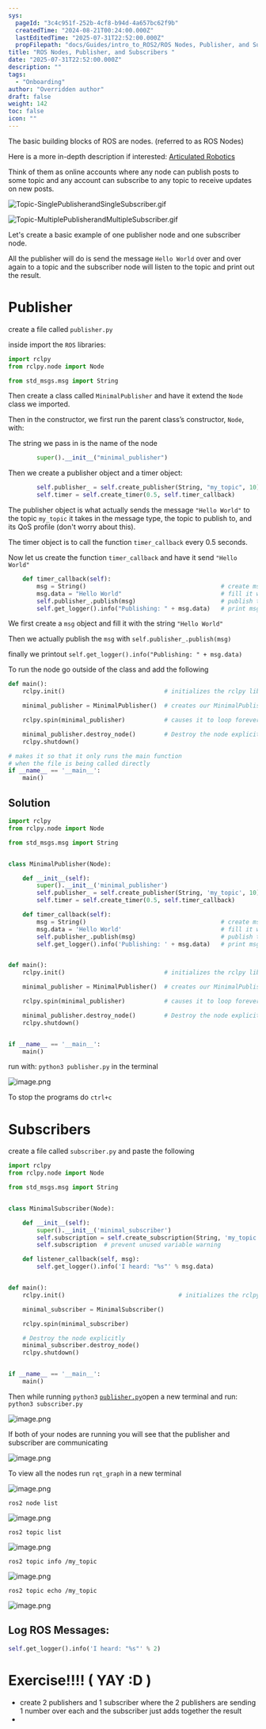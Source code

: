 ```yaml
---
sys:
  pageId: "3c4c951f-252b-4cf8-b94d-4a657bc62f9b"
  createdTime: "2024-08-21T00:24:00.000Z"
  lastEditedTime: "2025-07-31T22:52:00.000Z"
  propFilepath: "docs/Guides/intro_to_ROS2/ROS Nodes, Publisher, and Subscribers .md"
title: "ROS Nodes, Publisher, and Subscribers "
date: "2025-07-31T22:52:00.000Z"
description: ""
tags:
  - "Onboarding"
author: "Overridden author"
draft: false
weight: 142
toc: false
icon: ""
---
```


The basic building blocks of ROS are nodes. (referred to as ROS Nodes)

Here is a more in-depth description if interested: [Articulated Robotics](https://articulatedrobotics.xyz/tutorials/ready-for-ros/ros-overview#2-nodes)

Think of them as online accounts where any node can publish posts to some topic and any account can subscribe to any topic to receive updates on new posts.

![Topic-SinglePublisherandSingleSubscriber.gif](https://docs.ros.org/en/humble/_images/Topic-SinglePublisherandSingleSubscriber.gif)

![Topic-MultiplePublisherandMultipleSubscriber.gif](https://docs.ros.org/en/humble/_images/Topic-MultiplePublisherandMultipleSubscriber.gif)

Let's create a basic example of one publisher node and one subscriber node.

All the publisher will do is send the message `Hello World` over and over again to a topic and the subscriber node will listen to the topic and print out the result.

# Publisher

create a file called `publisher.py` 

inside import the `ROS` libraries:

```python
import rclpy
from rclpy.node import Node

from std_msgs.msg import String
```

Then create a class called `MinimalPublisher` and have it extend the `Node` class we imported.

Then in the constructor, we first run the parent class’s constructor, `Node`, with:

The string we pass in is the name of the node

```python
        super().__init__("minimal_publisher")
```

Then we create a publisher object and a timer object:

```python
        self.publisher_ = self.create_publisher(String, "my_topic", 10)
        self.timer = self.create_timer(0.5, self.timer_callback)
```

The publisher object is what actually sends the message `"Hello World"` to the topic `my_topic` it takes in the message type, the topic to publish to, and its QoS profile (don't worry about this).

The timer object is to call the function `timer_callback` every 0.5 seconds.

Now let us create the function `timer_callback` and have it send `"Hello World"`

```python
    def timer_callback(self):
        msg = String()                                      # create msg object
        msg.data = "Hello World"                            # fill it with data
        self.publisher_.publish(msg)                        # publish the message
        self.get_logger().info("Publishing: " + msg.data)   # print msg
```

We first create a `msg` object and fill it with the string `"Hello World"`

Then we actually publish the `msg` with `self.publisher_.publish(msg)`

finally we printout `self.get_logger().info("Publishing: " + msg.data)`

To run the node go outside of the class and add the following

```python
def main():
    rclpy.init()                            # initializes the rclpy library

    minimal_publisher = MinimalPublisher()  # creates our MinimalPublisher object

    rclpy.spin(minimal_publisher)           # causes it to loop forever

    minimal_publisher.destroy_node()        # Destroy the node explicitly
    rclpy.shutdown()

# makes it so that it only runs the main function
# when the file is being called directly
if __name__ == '__main__': 
    main()
```

## Solution

```python
import rclpy
from rclpy.node import Node

from std_msgs.msg import String


class MinimalPublisher(Node):

    def __init__(self):
        super().__init__('minimal_publisher')
        self.publisher_ = self.create_publisher(String, 'my_topic', 10)
        self.timer = self.create_timer(0.5, self.timer_callback)

    def timer_callback(self):
        msg = String()                                      # create msg object
        msg.data = 'Hello World'                            # fill it with data
        self.publisher_.publish(msg)                        # publish the message
        self.get_logger().info('Publishing: ' + msg.data)   # print msg


def main():
    rclpy.init()                            # initializes the rclpy library

    minimal_publisher = MinimalPublisher()  # creates our MinimalPublisher object

    rclpy.spin(minimal_publisher)           # causes it to loop forever

    minimal_publisher.destroy_node()        # Destroy the node explicitly
    rclpy.shutdown()


if __name__ == '__main__':
    main()
```

run with: `python3 publisher.py` in the terminal

![image.png](https://prod-files-secure.s3.us-west-2.amazonaws.com/d518164a-d88e-44d1-a4ee-3adb3bd8bce0/9214accb-ad5b-44f1-a31c-b3167c59138b/image.png?X-Amz-Algorithm=AWS4-HMAC-SHA256&X-Amz-Content-Sha256=UNSIGNED-PAYLOAD&X-Amz-Credential=ASIAZI2LB466RHBVEBWF%2F20250806%2Fus-west-2%2Fs3%2Faws4_request&X-Amz-Date=20250806T071609Z&X-Amz-Expires=3600&X-Amz-Security-Token=IQoJb3JpZ2luX2VjEDcaCXVzLXdlc3QtMiJHMEUCIHTgBM3JEfJZw0ONfX2GuyCLSj21KBTd%2FtZfC77Gb3bjAiEAhSGOeOQU6yX0jfufKPJc1Li%2B6l2whzz16VdCOI4Z14gq%2FwMIcBAAGgw2Mzc0MjMxODM4MDUiDL%2BzoV0HXywuo%2FUz6SrcA9hKQreSDTAKQK3q6BkxJXOcnjxFm4Lfg7BHhTlHUDeONrVeu74dSCgTzfXonlKK%2BiQDpxiQNxgnnDfpBtXu1DsqO4dP6s0uQ3k994MAnSF%2B%2BFO0iIR7R8m3y9W%2Bh4%2BlRYlCvAiWX8Z5Ofaj5vb7%2BZlEzICf3rSLYrV9693m%2FUx7FCym%2FlgWN%2FVHWUvOo0w7n3WelIQbkp5QBZqnXi1TCIsZsKgQLtKFSCIRLl3gSNiAyfZEUlb5cG6j1zNYsmzD3ghyP3vpMFRf%2BxjCvtSIn8XxwND%2Blnc3dMYp%2BpsDSOVJUjeUxc95KHboZCFIG4Nlw8BFC9ia1DaNRy%2FKbMeWX%2BgGZPIVw8dboyITmRZ%2FFVs8OFZAsB9%2FkLfwWnsk91UmSyjMos2ItKAKHXBxpzvdyRXVF2G82TnW1OZAaZE%2FBM37ESBoFxZKHyIOPz6wi0rD%2BBxukfDWQ3GH595pKztNFhnwQXXu896jrqIkONGab%2FlAzt%2F59X1qlwb013X%2BDDCA%2B9wgfKAUNbojVQf0REb4qCQSr8CmTjFgDReScpBPRDWrIFfYirxrcHI5AMjkGdCM%2FYBKDCxvWDH%2BGupQ2nemS3E%2F1A2Mcsdr%2B2y7on2jR4jR8lQoif5M%2FGjs86g2MOrwy8QGOqUBoawBglIf2VWIqMo7OCPFnRFu5%2BTrY7GB0P9H1xZW9rDkJpUM%2Bo2px%2BCcvTFUeRKh3Y9ib5Y7cMG1mjm8%2BX4hBX7%2BoNg09CqIi7hF7S80CQBVC%2Fj3u80BBq%2BwVEvIItNpjotf%2BtV%2Fhgpkc%2BO%2B%2Bf92zu6X8jkHmxaNJvjjLbzeTjYptOyup9uTfb24Te%2B5fqU75%2B%2FAywYrlYGkzeX6e01KuWou5xHH&X-Amz-Signature=59a825f3e78edd8be405a7789fb00a51bb7d3bd1b6caa95cd409d3983c212094&X-Amz-SignedHeaders=host&x-amz-checksum-mode=ENABLED&x-id=GetObject)

To stop the programs do `ctrl+c`

# Subscribers

create a file called `subscriber.py` and paste the following

```python
import rclpy
from rclpy.node import Node

from std_msgs.msg import String


class MinimalSubscriber(Node):

    def __init__(self):
        super().__init__('minimal_subscriber')
        self.subscription = self.create_subscription(String, 'my_topic', self.listener_callback, 10)
        self.subscription  # prevent unused variable warning

    def listener_callback(self, msg):
        self.get_logger().info('I heard: "%s"' % msg.data)


def main():
    rclpy.init()                                # initializes the rclpy library

    minimal_subscriber = MinimalSubscriber()

    rclpy.spin(minimal_subscriber)

    # Destroy the node explicitly
    minimal_subscriber.destroy_node()
    rclpy.shutdown()


if __name__ == '__main__':
    main()
```

Then while running `python3` [`publisher.py`](http://publisher.py/)open a new terminal and run: `python3 subscriber.py` 

![image.png](https://prod-files-secure.s3.us-west-2.amazonaws.com/d518164a-d88e-44d1-a4ee-3adb3bd8bce0/611fccf2-c738-4dbd-94e9-98f209092866/image.png?X-Amz-Algorithm=AWS4-HMAC-SHA256&X-Amz-Content-Sha256=UNSIGNED-PAYLOAD&X-Amz-Credential=ASIAZI2LB466RHBVEBWF%2F20250806%2Fus-west-2%2Fs3%2Faws4_request&X-Amz-Date=20250806T071609Z&X-Amz-Expires=3600&X-Amz-Security-Token=IQoJb3JpZ2luX2VjEDcaCXVzLXdlc3QtMiJHMEUCIHTgBM3JEfJZw0ONfX2GuyCLSj21KBTd%2FtZfC77Gb3bjAiEAhSGOeOQU6yX0jfufKPJc1Li%2B6l2whzz16VdCOI4Z14gq%2FwMIcBAAGgw2Mzc0MjMxODM4MDUiDL%2BzoV0HXywuo%2FUz6SrcA9hKQreSDTAKQK3q6BkxJXOcnjxFm4Lfg7BHhTlHUDeONrVeu74dSCgTzfXonlKK%2BiQDpxiQNxgnnDfpBtXu1DsqO4dP6s0uQ3k994MAnSF%2B%2BFO0iIR7R8m3y9W%2Bh4%2BlRYlCvAiWX8Z5Ofaj5vb7%2BZlEzICf3rSLYrV9693m%2FUx7FCym%2FlgWN%2FVHWUvOo0w7n3WelIQbkp5QBZqnXi1TCIsZsKgQLtKFSCIRLl3gSNiAyfZEUlb5cG6j1zNYsmzD3ghyP3vpMFRf%2BxjCvtSIn8XxwND%2Blnc3dMYp%2BpsDSOVJUjeUxc95KHboZCFIG4Nlw8BFC9ia1DaNRy%2FKbMeWX%2BgGZPIVw8dboyITmRZ%2FFVs8OFZAsB9%2FkLfwWnsk91UmSyjMos2ItKAKHXBxpzvdyRXVF2G82TnW1OZAaZE%2FBM37ESBoFxZKHyIOPz6wi0rD%2BBxukfDWQ3GH595pKztNFhnwQXXu896jrqIkONGab%2FlAzt%2F59X1qlwb013X%2BDDCA%2B9wgfKAUNbojVQf0REb4qCQSr8CmTjFgDReScpBPRDWrIFfYirxrcHI5AMjkGdCM%2FYBKDCxvWDH%2BGupQ2nemS3E%2F1A2Mcsdr%2B2y7on2jR4jR8lQoif5M%2FGjs86g2MOrwy8QGOqUBoawBglIf2VWIqMo7OCPFnRFu5%2BTrY7GB0P9H1xZW9rDkJpUM%2Bo2px%2BCcvTFUeRKh3Y9ib5Y7cMG1mjm8%2BX4hBX7%2BoNg09CqIi7hF7S80CQBVC%2Fj3u80BBq%2BwVEvIItNpjotf%2BtV%2Fhgpkc%2BO%2B%2Bf92zu6X8jkHmxaNJvjjLbzeTjYptOyup9uTfb24Te%2B5fqU75%2B%2FAywYrlYGkzeX6e01KuWou5xHH&X-Amz-Signature=e152959f82578b3cc1bc0c42d92ba441bd9fa69c47cffab791d10fe37883cb02&X-Amz-SignedHeaders=host&x-amz-checksum-mode=ENABLED&x-id=GetObject)

If both of your nodes are running you will see that the publisher and subscriber are communicating

![image.png](https://prod-files-secure.s3.us-west-2.amazonaws.com/d518164a-d88e-44d1-a4ee-3adb3bd8bce0/eea428b5-1cf0-43bb-a30b-81cbaf6c5c78/image.png?X-Amz-Algorithm=AWS4-HMAC-SHA256&X-Amz-Content-Sha256=UNSIGNED-PAYLOAD&X-Amz-Credential=ASIAZI2LB466RHBVEBWF%2F20250806%2Fus-west-2%2Fs3%2Faws4_request&X-Amz-Date=20250806T071609Z&X-Amz-Expires=3600&X-Amz-Security-Token=IQoJb3JpZ2luX2VjEDcaCXVzLXdlc3QtMiJHMEUCIHTgBM3JEfJZw0ONfX2GuyCLSj21KBTd%2FtZfC77Gb3bjAiEAhSGOeOQU6yX0jfufKPJc1Li%2B6l2whzz16VdCOI4Z14gq%2FwMIcBAAGgw2Mzc0MjMxODM4MDUiDL%2BzoV0HXywuo%2FUz6SrcA9hKQreSDTAKQK3q6BkxJXOcnjxFm4Lfg7BHhTlHUDeONrVeu74dSCgTzfXonlKK%2BiQDpxiQNxgnnDfpBtXu1DsqO4dP6s0uQ3k994MAnSF%2B%2BFO0iIR7R8m3y9W%2Bh4%2BlRYlCvAiWX8Z5Ofaj5vb7%2BZlEzICf3rSLYrV9693m%2FUx7FCym%2FlgWN%2FVHWUvOo0w7n3WelIQbkp5QBZqnXi1TCIsZsKgQLtKFSCIRLl3gSNiAyfZEUlb5cG6j1zNYsmzD3ghyP3vpMFRf%2BxjCvtSIn8XxwND%2Blnc3dMYp%2BpsDSOVJUjeUxc95KHboZCFIG4Nlw8BFC9ia1DaNRy%2FKbMeWX%2BgGZPIVw8dboyITmRZ%2FFVs8OFZAsB9%2FkLfwWnsk91UmSyjMos2ItKAKHXBxpzvdyRXVF2G82TnW1OZAaZE%2FBM37ESBoFxZKHyIOPz6wi0rD%2BBxukfDWQ3GH595pKztNFhnwQXXu896jrqIkONGab%2FlAzt%2F59X1qlwb013X%2BDDCA%2B9wgfKAUNbojVQf0REb4qCQSr8CmTjFgDReScpBPRDWrIFfYirxrcHI5AMjkGdCM%2FYBKDCxvWDH%2BGupQ2nemS3E%2F1A2Mcsdr%2B2y7on2jR4jR8lQoif5M%2FGjs86g2MOrwy8QGOqUBoawBglIf2VWIqMo7OCPFnRFu5%2BTrY7GB0P9H1xZW9rDkJpUM%2Bo2px%2BCcvTFUeRKh3Y9ib5Y7cMG1mjm8%2BX4hBX7%2BoNg09CqIi7hF7S80CQBVC%2Fj3u80BBq%2BwVEvIItNpjotf%2BtV%2Fhgpkc%2BO%2B%2Bf92zu6X8jkHmxaNJvjjLbzeTjYptOyup9uTfb24Te%2B5fqU75%2B%2FAywYrlYGkzeX6e01KuWou5xHH&X-Amz-Signature=8bddb5d2d68633f3670a87046a7bd048d5f5fd3868affad738742a9e8937de2c&X-Amz-SignedHeaders=host&x-amz-checksum-mode=ENABLED&x-id=GetObject)

To view all the nodes run `rqt_graph` in a new terminal

![image.png](https://prod-files-secure.s3.us-west-2.amazonaws.com/d518164a-d88e-44d1-a4ee-3adb3bd8bce0/1d98e964-4318-4d62-b5c4-8c8f78368598/image.png?X-Amz-Algorithm=AWS4-HMAC-SHA256&X-Amz-Content-Sha256=UNSIGNED-PAYLOAD&X-Amz-Credential=ASIAZI2LB466RHBVEBWF%2F20250806%2Fus-west-2%2Fs3%2Faws4_request&X-Amz-Date=20250806T071609Z&X-Amz-Expires=3600&X-Amz-Security-Token=IQoJb3JpZ2luX2VjEDcaCXVzLXdlc3QtMiJHMEUCIHTgBM3JEfJZw0ONfX2GuyCLSj21KBTd%2FtZfC77Gb3bjAiEAhSGOeOQU6yX0jfufKPJc1Li%2B6l2whzz16VdCOI4Z14gq%2FwMIcBAAGgw2Mzc0MjMxODM4MDUiDL%2BzoV0HXywuo%2FUz6SrcA9hKQreSDTAKQK3q6BkxJXOcnjxFm4Lfg7BHhTlHUDeONrVeu74dSCgTzfXonlKK%2BiQDpxiQNxgnnDfpBtXu1DsqO4dP6s0uQ3k994MAnSF%2B%2BFO0iIR7R8m3y9W%2Bh4%2BlRYlCvAiWX8Z5Ofaj5vb7%2BZlEzICf3rSLYrV9693m%2FUx7FCym%2FlgWN%2FVHWUvOo0w7n3WelIQbkp5QBZqnXi1TCIsZsKgQLtKFSCIRLl3gSNiAyfZEUlb5cG6j1zNYsmzD3ghyP3vpMFRf%2BxjCvtSIn8XxwND%2Blnc3dMYp%2BpsDSOVJUjeUxc95KHboZCFIG4Nlw8BFC9ia1DaNRy%2FKbMeWX%2BgGZPIVw8dboyITmRZ%2FFVs8OFZAsB9%2FkLfwWnsk91UmSyjMos2ItKAKHXBxpzvdyRXVF2G82TnW1OZAaZE%2FBM37ESBoFxZKHyIOPz6wi0rD%2BBxukfDWQ3GH595pKztNFhnwQXXu896jrqIkONGab%2FlAzt%2F59X1qlwb013X%2BDDCA%2B9wgfKAUNbojVQf0REb4qCQSr8CmTjFgDReScpBPRDWrIFfYirxrcHI5AMjkGdCM%2FYBKDCxvWDH%2BGupQ2nemS3E%2F1A2Mcsdr%2B2y7on2jR4jR8lQoif5M%2FGjs86g2MOrwy8QGOqUBoawBglIf2VWIqMo7OCPFnRFu5%2BTrY7GB0P9H1xZW9rDkJpUM%2Bo2px%2BCcvTFUeRKh3Y9ib5Y7cMG1mjm8%2BX4hBX7%2BoNg09CqIi7hF7S80CQBVC%2Fj3u80BBq%2BwVEvIItNpjotf%2BtV%2Fhgpkc%2BO%2B%2Bf92zu6X8jkHmxaNJvjjLbzeTjYptOyup9uTfb24Te%2B5fqU75%2B%2FAywYrlYGkzeX6e01KuWou5xHH&X-Amz-Signature=d7aff54640d37825b7512c001502561286a3d9b4380b9d7585794a4c96a2e70d&X-Amz-SignedHeaders=host&x-amz-checksum-mode=ENABLED&x-id=GetObject)

`ros2 node list`

![image.png](https://prod-files-secure.s3.us-west-2.amazonaws.com/d518164a-d88e-44d1-a4ee-3adb3bd8bce0/680ac8cf-e6d9-4164-9ece-5b9a6fccffee/image.png?X-Amz-Algorithm=AWS4-HMAC-SHA256&X-Amz-Content-Sha256=UNSIGNED-PAYLOAD&X-Amz-Credential=ASIAZI2LB466RHBVEBWF%2F20250806%2Fus-west-2%2Fs3%2Faws4_request&X-Amz-Date=20250806T071609Z&X-Amz-Expires=3600&X-Amz-Security-Token=IQoJb3JpZ2luX2VjEDcaCXVzLXdlc3QtMiJHMEUCIHTgBM3JEfJZw0ONfX2GuyCLSj21KBTd%2FtZfC77Gb3bjAiEAhSGOeOQU6yX0jfufKPJc1Li%2B6l2whzz16VdCOI4Z14gq%2FwMIcBAAGgw2Mzc0MjMxODM4MDUiDL%2BzoV0HXywuo%2FUz6SrcA9hKQreSDTAKQK3q6BkxJXOcnjxFm4Lfg7BHhTlHUDeONrVeu74dSCgTzfXonlKK%2BiQDpxiQNxgnnDfpBtXu1DsqO4dP6s0uQ3k994MAnSF%2B%2BFO0iIR7R8m3y9W%2Bh4%2BlRYlCvAiWX8Z5Ofaj5vb7%2BZlEzICf3rSLYrV9693m%2FUx7FCym%2FlgWN%2FVHWUvOo0w7n3WelIQbkp5QBZqnXi1TCIsZsKgQLtKFSCIRLl3gSNiAyfZEUlb5cG6j1zNYsmzD3ghyP3vpMFRf%2BxjCvtSIn8XxwND%2Blnc3dMYp%2BpsDSOVJUjeUxc95KHboZCFIG4Nlw8BFC9ia1DaNRy%2FKbMeWX%2BgGZPIVw8dboyITmRZ%2FFVs8OFZAsB9%2FkLfwWnsk91UmSyjMos2ItKAKHXBxpzvdyRXVF2G82TnW1OZAaZE%2FBM37ESBoFxZKHyIOPz6wi0rD%2BBxukfDWQ3GH595pKztNFhnwQXXu896jrqIkONGab%2FlAzt%2F59X1qlwb013X%2BDDCA%2B9wgfKAUNbojVQf0REb4qCQSr8CmTjFgDReScpBPRDWrIFfYirxrcHI5AMjkGdCM%2FYBKDCxvWDH%2BGupQ2nemS3E%2F1A2Mcsdr%2B2y7on2jR4jR8lQoif5M%2FGjs86g2MOrwy8QGOqUBoawBglIf2VWIqMo7OCPFnRFu5%2BTrY7GB0P9H1xZW9rDkJpUM%2Bo2px%2BCcvTFUeRKh3Y9ib5Y7cMG1mjm8%2BX4hBX7%2BoNg09CqIi7hF7S80CQBVC%2Fj3u80BBq%2BwVEvIItNpjotf%2BtV%2Fhgpkc%2BO%2B%2Bf92zu6X8jkHmxaNJvjjLbzeTjYptOyup9uTfb24Te%2B5fqU75%2B%2FAywYrlYGkzeX6e01KuWou5xHH&X-Amz-Signature=65b67fa57dc125b9df6dcf54c08bca9f89281778e7461d557d87d9aab67ff4cf&X-Amz-SignedHeaders=host&x-amz-checksum-mode=ENABLED&x-id=GetObject)

`ros2 topic list`

![image.png](https://prod-files-secure.s3.us-west-2.amazonaws.com/d518164a-d88e-44d1-a4ee-3adb3bd8bce0/eee2ebe1-27ef-4a4a-96fb-2ca54126fb29/image.png?X-Amz-Algorithm=AWS4-HMAC-SHA256&X-Amz-Content-Sha256=UNSIGNED-PAYLOAD&X-Amz-Credential=ASIAZI2LB466RHBVEBWF%2F20250806%2Fus-west-2%2Fs3%2Faws4_request&X-Amz-Date=20250806T071609Z&X-Amz-Expires=3600&X-Amz-Security-Token=IQoJb3JpZ2luX2VjEDcaCXVzLXdlc3QtMiJHMEUCIHTgBM3JEfJZw0ONfX2GuyCLSj21KBTd%2FtZfC77Gb3bjAiEAhSGOeOQU6yX0jfufKPJc1Li%2B6l2whzz16VdCOI4Z14gq%2FwMIcBAAGgw2Mzc0MjMxODM4MDUiDL%2BzoV0HXywuo%2FUz6SrcA9hKQreSDTAKQK3q6BkxJXOcnjxFm4Lfg7BHhTlHUDeONrVeu74dSCgTzfXonlKK%2BiQDpxiQNxgnnDfpBtXu1DsqO4dP6s0uQ3k994MAnSF%2B%2BFO0iIR7R8m3y9W%2Bh4%2BlRYlCvAiWX8Z5Ofaj5vb7%2BZlEzICf3rSLYrV9693m%2FUx7FCym%2FlgWN%2FVHWUvOo0w7n3WelIQbkp5QBZqnXi1TCIsZsKgQLtKFSCIRLl3gSNiAyfZEUlb5cG6j1zNYsmzD3ghyP3vpMFRf%2BxjCvtSIn8XxwND%2Blnc3dMYp%2BpsDSOVJUjeUxc95KHboZCFIG4Nlw8BFC9ia1DaNRy%2FKbMeWX%2BgGZPIVw8dboyITmRZ%2FFVs8OFZAsB9%2FkLfwWnsk91UmSyjMos2ItKAKHXBxpzvdyRXVF2G82TnW1OZAaZE%2FBM37ESBoFxZKHyIOPz6wi0rD%2BBxukfDWQ3GH595pKztNFhnwQXXu896jrqIkONGab%2FlAzt%2F59X1qlwb013X%2BDDCA%2B9wgfKAUNbojVQf0REb4qCQSr8CmTjFgDReScpBPRDWrIFfYirxrcHI5AMjkGdCM%2FYBKDCxvWDH%2BGupQ2nemS3E%2F1A2Mcsdr%2B2y7on2jR4jR8lQoif5M%2FGjs86g2MOrwy8QGOqUBoawBglIf2VWIqMo7OCPFnRFu5%2BTrY7GB0P9H1xZW9rDkJpUM%2Bo2px%2BCcvTFUeRKh3Y9ib5Y7cMG1mjm8%2BX4hBX7%2BoNg09CqIi7hF7S80CQBVC%2Fj3u80BBq%2BwVEvIItNpjotf%2BtV%2Fhgpkc%2BO%2B%2Bf92zu6X8jkHmxaNJvjjLbzeTjYptOyup9uTfb24Te%2B5fqU75%2B%2FAywYrlYGkzeX6e01KuWou5xHH&X-Amz-Signature=6b39ac53b5da0e0dc5fc73339145f71fdff16680a6dbfec5b081b08167703ab3&X-Amz-SignedHeaders=host&x-amz-checksum-mode=ENABLED&x-id=GetObject)

`ros2 topic info /my_topic`

![image.png](https://prod-files-secure.s3.us-west-2.amazonaws.com/d518164a-d88e-44d1-a4ee-3adb3bd8bce0/6288ef12-cb9e-406f-b9eb-65feed3a9011/image.png?X-Amz-Algorithm=AWS4-HMAC-SHA256&X-Amz-Content-Sha256=UNSIGNED-PAYLOAD&X-Amz-Credential=ASIAZI2LB466RHBVEBWF%2F20250806%2Fus-west-2%2Fs3%2Faws4_request&X-Amz-Date=20250806T071609Z&X-Amz-Expires=3600&X-Amz-Security-Token=IQoJb3JpZ2luX2VjEDcaCXVzLXdlc3QtMiJHMEUCIHTgBM3JEfJZw0ONfX2GuyCLSj21KBTd%2FtZfC77Gb3bjAiEAhSGOeOQU6yX0jfufKPJc1Li%2B6l2whzz16VdCOI4Z14gq%2FwMIcBAAGgw2Mzc0MjMxODM4MDUiDL%2BzoV0HXywuo%2FUz6SrcA9hKQreSDTAKQK3q6BkxJXOcnjxFm4Lfg7BHhTlHUDeONrVeu74dSCgTzfXonlKK%2BiQDpxiQNxgnnDfpBtXu1DsqO4dP6s0uQ3k994MAnSF%2B%2BFO0iIR7R8m3y9W%2Bh4%2BlRYlCvAiWX8Z5Ofaj5vb7%2BZlEzICf3rSLYrV9693m%2FUx7FCym%2FlgWN%2FVHWUvOo0w7n3WelIQbkp5QBZqnXi1TCIsZsKgQLtKFSCIRLl3gSNiAyfZEUlb5cG6j1zNYsmzD3ghyP3vpMFRf%2BxjCvtSIn8XxwND%2Blnc3dMYp%2BpsDSOVJUjeUxc95KHboZCFIG4Nlw8BFC9ia1DaNRy%2FKbMeWX%2BgGZPIVw8dboyITmRZ%2FFVs8OFZAsB9%2FkLfwWnsk91UmSyjMos2ItKAKHXBxpzvdyRXVF2G82TnW1OZAaZE%2FBM37ESBoFxZKHyIOPz6wi0rD%2BBxukfDWQ3GH595pKztNFhnwQXXu896jrqIkONGab%2FlAzt%2F59X1qlwb013X%2BDDCA%2B9wgfKAUNbojVQf0REb4qCQSr8CmTjFgDReScpBPRDWrIFfYirxrcHI5AMjkGdCM%2FYBKDCxvWDH%2BGupQ2nemS3E%2F1A2Mcsdr%2B2y7on2jR4jR8lQoif5M%2FGjs86g2MOrwy8QGOqUBoawBglIf2VWIqMo7OCPFnRFu5%2BTrY7GB0P9H1xZW9rDkJpUM%2Bo2px%2BCcvTFUeRKh3Y9ib5Y7cMG1mjm8%2BX4hBX7%2BoNg09CqIi7hF7S80CQBVC%2Fj3u80BBq%2BwVEvIItNpjotf%2BtV%2Fhgpkc%2BO%2B%2Bf92zu6X8jkHmxaNJvjjLbzeTjYptOyup9uTfb24Te%2B5fqU75%2B%2FAywYrlYGkzeX6e01KuWou5xHH&X-Amz-Signature=cf5d200e7b2ae36a6b4c185ecc17d91a99008642fb2b7f79c8f04dd89766b697&X-Amz-SignedHeaders=host&x-amz-checksum-mode=ENABLED&x-id=GetObject)

`ros2 topic echo /my_topic`

![image.png](https://prod-files-secure.s3.us-west-2.amazonaws.com/d518164a-d88e-44d1-a4ee-3adb3bd8bce0/0a6fcb4d-422d-4a6c-a803-749ef4adf2c6/image.png?X-Amz-Algorithm=AWS4-HMAC-SHA256&X-Amz-Content-Sha256=UNSIGNED-PAYLOAD&X-Amz-Credential=ASIAZI2LB466RHBVEBWF%2F20250806%2Fus-west-2%2Fs3%2Faws4_request&X-Amz-Date=20250806T071609Z&X-Amz-Expires=3600&X-Amz-Security-Token=IQoJb3JpZ2luX2VjEDcaCXVzLXdlc3QtMiJHMEUCIHTgBM3JEfJZw0ONfX2GuyCLSj21KBTd%2FtZfC77Gb3bjAiEAhSGOeOQU6yX0jfufKPJc1Li%2B6l2whzz16VdCOI4Z14gq%2FwMIcBAAGgw2Mzc0MjMxODM4MDUiDL%2BzoV0HXywuo%2FUz6SrcA9hKQreSDTAKQK3q6BkxJXOcnjxFm4Lfg7BHhTlHUDeONrVeu74dSCgTzfXonlKK%2BiQDpxiQNxgnnDfpBtXu1DsqO4dP6s0uQ3k994MAnSF%2B%2BFO0iIR7R8m3y9W%2Bh4%2BlRYlCvAiWX8Z5Ofaj5vb7%2BZlEzICf3rSLYrV9693m%2FUx7FCym%2FlgWN%2FVHWUvOo0w7n3WelIQbkp5QBZqnXi1TCIsZsKgQLtKFSCIRLl3gSNiAyfZEUlb5cG6j1zNYsmzD3ghyP3vpMFRf%2BxjCvtSIn8XxwND%2Blnc3dMYp%2BpsDSOVJUjeUxc95KHboZCFIG4Nlw8BFC9ia1DaNRy%2FKbMeWX%2BgGZPIVw8dboyITmRZ%2FFVs8OFZAsB9%2FkLfwWnsk91UmSyjMos2ItKAKHXBxpzvdyRXVF2G82TnW1OZAaZE%2FBM37ESBoFxZKHyIOPz6wi0rD%2BBxukfDWQ3GH595pKztNFhnwQXXu896jrqIkONGab%2FlAzt%2F59X1qlwb013X%2BDDCA%2B9wgfKAUNbojVQf0REb4qCQSr8CmTjFgDReScpBPRDWrIFfYirxrcHI5AMjkGdCM%2FYBKDCxvWDH%2BGupQ2nemS3E%2F1A2Mcsdr%2B2y7on2jR4jR8lQoif5M%2FGjs86g2MOrwy8QGOqUBoawBglIf2VWIqMo7OCPFnRFu5%2BTrY7GB0P9H1xZW9rDkJpUM%2Bo2px%2BCcvTFUeRKh3Y9ib5Y7cMG1mjm8%2BX4hBX7%2BoNg09CqIi7hF7S80CQBVC%2Fj3u80BBq%2BwVEvIItNpjotf%2BtV%2Fhgpkc%2BO%2B%2Bf92zu6X8jkHmxaNJvjjLbzeTjYptOyup9uTfb24Te%2B5fqU75%2B%2FAywYrlYGkzeX6e01KuWou5xHH&X-Amz-Signature=30750ab8879bfab8048ea938b8f374333f2bf8ef2be6d93b71088aa821684baf&X-Amz-SignedHeaders=host&x-amz-checksum-mode=ENABLED&x-id=GetObject)

## Log ROS Messages:

```python
self.get_logger().info('I heard: "%s"' % 2)
```

# Exercise!!!! ( YAY :D )

- create 2 publishers and 1 subscriber where the 2 publishers are sending 1 number over each and the subscriber just adds together the result
- 

